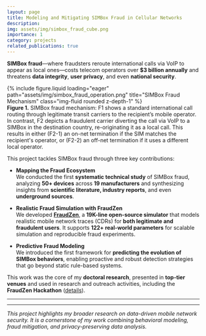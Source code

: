 ```yaml
---
layout: page
title: Modeling and Mitigating SIMBox Fraud in Cellular Networks
description:
img: assets/img/simbox_fraud_cube.png
importance: 1
category: projects
related_publications: true
---
```


**SIMBox fraud**—where fraudsters reroute international calls via VoIP to appear as local ones—costs telecom operators over **$3 billion annually** and threatens **data integrity**, **user privacy**, and even **national security**.

<div class="row justify-content-center">
  <div class="col-sm-8 mt-3 mt-md-0 text-center">
    <div style="max-width: 100%;">
      {% include figure.liquid loading="eager" path="assets/img/simbox_fraud_operation.png" title="SIMBox Fraud Mechanism" class="img-fluid rounded z-depth-1" %}
    </div>
  </div>
</div>
<div class="caption text-center">
  <strong>Figure 1.</strong> SIMBox fraud mechanism: F1 shows a standard international call routing through legitimate transit carriers to the recipient’s mobile operator. In contrast, F2 depicts a fraudulent carrier diverting the call via VoIP to a SIMBox in the destination country, re-originating it as a local call. This results in either (F2-1) an on-net termination if the SIM matches the recipient's operator, or (F2-2) an off-net termination if it uses a different local operator.
</div>

This project tackles SIMBox fraud through three key contributions:

- **Mapping the Fraud Ecosystem**  
  We conducted the first **systematic technical study** of SIMBox fraud, analyzing **50+ devices** across **19 manufacturers** and synthesizing insights from **scientific literature, industry reports**, and even **underground sources**.

- **Realistic Fraud Simulation with FraudZen**  
  We developed [**FraudZen**](https://gitlab.inria.fr/simbox-fraud-mitigation/fraudzen), a **19K-line open-source simulator** that models realistic mobile network traces (CDRs) for **both legitimate and fraudulent users**. It supports **122+ real-world parameters** for scalable simulation and reproducible fraud experiments.

- **Predictive Fraud Modeling**  
  We introduced the first framework for **predicting the evolution of SIMBox behaviors**, enabling proactive and robust detection strategies that go beyond static rule-based systems.

This work was the core of my **doctoral research**, presented in **top-tier venues** and used in research and outreach activities, including the **FraudZen Hackathon** ([details](https://aj-kouam.github.io/fraudzen-hackathon/)).

---

<!-- ### 📝 References

- [Kouam et al., *IEEE Communications Surveys and Tutorials*, 2021](https://hal.science/hal-03473114)
- [Kouam et al., *ACM CoNEXT Student Workshop*, 2022](https://hal.science/hal-03838853)
- [Kouam et al., *ACM AsiaCCS*, 2024 (to appear)](https://hal.science/hal-04554809)
- [FraudZen GitLab Repository](https://gitlab.inria.fr/simbox-fraud-mitigation/fraudzen)
- [FraudZen Software Entry on INRIA BIL](https://bil.inria.fr/fr/software/view/4029/tab) -->

---

_This project highlights my broader research on data-driven mobile network security. It is a cornerstone of my work combining behavioral modeling, fraud mitigation, and privacy-preserving data analysis._
